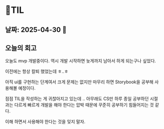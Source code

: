 # 🧾TIL

## 날짜: 2025-04-30 🧹

## 오늘의 회고

오늘도 mvp 개발중이다. 역시 개발 시작하면 늦게까지 남아서 하게 되는구나 싶었다.

이전에는 항상 칼퇴 했었는데 ㅎ..ㅎ

아직 ui를 구현하는 단계여서 크게 문제는 없지만 마무리 하면 Storybook을 공부해 사용해볼 예정이다.

점점 TIL을 작성하는 게 귀찮아지고 있는데 .. 아무래도 CS만 하루 종일 공부하던 시절과는 다르게 빠르게 개발을 해야 한다는 압박 때문에 꾸준히 공부하기 힘들어지는 것 같다.

이해 하면서 사용해야 한다는 것을 잊지 말자.
